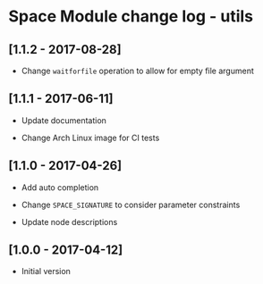 # Space Module change log - utils

## [1.1.2 - 2017-08-28]

* Change `waitforfile` operation to allow for empty file argument


## [1.1.1 - 2017-06-11]

* Update documentation

* Change Arch Linux image for CI tests


## [1.1.0 - 2017-04-26]

+ Add auto completion

* Change `SPACE_SIGNATURE` to consider parameter constraints

* Update node descriptions


## [1.0.0 - 2017-04-12]

+ Initial version

